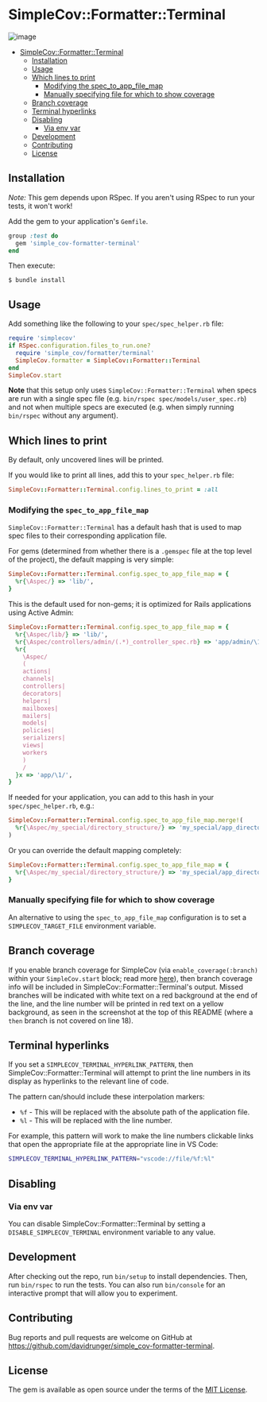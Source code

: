 # SimpleCov::Formatter::Terminal

![image](https://user-images.githubusercontent.com/8197963/195740768-e2cbb99d-7cf2-42bf-a178-2f78eb653dd3.png)

<!--ts-->
* [SimpleCov::Formatter::Terminal](#simplecovformatterterminal)
   * [Installation](#installation)
   * [Usage](#usage)
   * [Which lines to print](#which-lines-to-print)
      * [Modifying the spec_to_app_file_map](#modifying-the-spec_to_app_file_map)
      * [Manually specifying file for which to show coverage](#manually-specifying-file-for-which-to-show-coverage)
   * [Branch coverage](#branch-coverage)
   * [Terminal hyperlinks](#terminal-hyperlinks)
   * [Disabling](#disabling)
      * [Via env var](#via-env-var)
   * [Development](#development)
   * [Contributing](#contributing)
   * [License](#license)

<!-- Created by https://github.com/ekalinin/github-markdown-toc -->
<!-- Added by: david, at: Wed Mar 12 02:48:00 PM CDT 2025 -->

<!--te-->

## Installation

*Note:* This gem depends upon RSpec. If you aren't using RSpec to run your tests, it won't work!

Add the gem to your application's `Gemfile`.

```rb
group :test do
  gem 'simple_cov-formatter-terminal'
end
```

Then execute:

```
$ bundle install
```

## Usage

Add something like the following to your `spec/spec_helper.rb` file:

```rb
require 'simplecov'
if RSpec.configuration.files_to_run.one?
  require 'simple_cov/formatter/terminal'
  SimpleCov.formatter = SimpleCov::Formatter::Terminal
end
SimpleCov.start
```

**Note** that this setup only uses `SimpleCov::Formatter::Terminal` when specs are run with a single
spec file (e.g. `bin/rspec spec/models/user_spec.rb`) and not when multiple specs are executed (e.g.
when simply running `bin/rspec` without any argument).

## Which lines to print

By default, only uncovered lines will be printed.

If you would like to print all lines, add this to your `spec_helper.rb` file:

```rb
SimpleCov::Formatter::Terminal.config.lines_to_print = :all
```

### Modifying the `spec_to_app_file_map`

`SimpleCov::Formatter::Terminal` has a default hash that is used to map spec files to their
corresponding application file.

For gems (determined from whether there is a `.gemspec` file at the top level of the project), the
default mapping is very simple:

```rb
SimpleCov::Formatter::Terminal.config.spec_to_app_file_map = {
  %r{\Aspec/} => 'lib/',
}
```

This is the default used for non-gems; it is optimized for Rails applications using Active Admin:

```rb
SimpleCov::Formatter::Terminal.config.spec_to_app_file_map = {
  %r{\Aspec/lib/} => 'lib/',
  %r{\Aspec/controllers/admin/(.*)_controller_spec.rb} => 'app/admin/\1.rb',
  %r{
    \Aspec/
    (
    actions|
    channels|
    controllers|
    decorators|
    helpers|
    mailboxes|
    mailers|
    models|
    policies|
    serializers|
    views|
    workers
    )
    /
  }x => 'app/\1/',
}
```

If needed for your application, you can add to this hash in your `spec/spec_helper.rb`, e.g.:

```rb
SimpleCov::Formatter::Terminal.config.spec_to_app_file_map.merge!(
  %r{\Aspec/my_special/directory_structure/} => 'my_special/app_directory/',
)
```

Or you can override the default mapping completely:

```rb
SimpleCov::Formatter::Terminal.config.spec_to_app_file_map = {
  %r{\Aspec/my_special/directory_structure/} => 'my_special/app_directory/',
}
```

### Manually specifying file for which to show coverage

An alternative to using the `spec_to_app_file_map` configuration is to set a `SIMPLECOV_TARGET_FILE` environment variable.

## Branch coverage

If you enable branch coverage for SimpleCov (via `enable_coverage(:branch)` within your
`SimpleCov.start` block; read more [here][simple-cov-branch-coverage]), then branch coverage info
will be included in SimpleCov::Formatter::Terminal's output. Missed branches will be indicated with
white text on a red background at the end of the line, and the line number will be printed in red
text on a yellow background, as seen in the screenshot at the top of this README (where a `then`
branch is not covered on line 18).

[simple-cov-branch-coverage]: https://github.com/simplecov-ruby/simplecov#branch-coverage-ruby--25

## Terminal hyperlinks

If you set a `SIMPLECOV_TERMINAL_HYPERLINK_PATTERN`, then SimpleCov::Formatter::Terminal will attempt to print the line numbers in its display as hyperlinks to the relevant line of code.

The pattern can/should include these interpolation markers:

- `%f` - This will be replaced with the absolute path of the application file.
- `%l` - This will be replaced with the line number.

For example, this pattern will work to make the line numbers clickable links that open the appropriate file at the appropriate line in VS Code:

```sh
SIMPLECOV_TERMINAL_HYPERLINK_PATTERN="vscode://file/%f:%l"
```

## Disabling

### Via env var

You can disable SimpleCov::Formatter::Terminal by setting a `DISABLE_SIMPLECOV_TERMINAL` environment variable to any value.

## Development

After checking out the repo, run `bin/setup` to install dependencies. Then, run `bin/rspec` to run
the tests. You can also run `bin/console` for an interactive prompt that will allow you to
experiment.

## Contributing

Bug reports and pull requests are welcome on GitHub at
https://github.com/davidrunger/simple_cov-formatter-terminal.

## License

The gem is available as open source under the terms of the [MIT
License](https://opensource.org/licenses/MIT).
